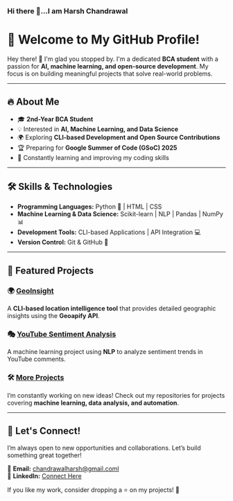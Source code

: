 ### Hi there 👋...I am Harsh Chandrawal
# 🚀 Welcome to My GitHub Profile!

Hey there! 👋 I'm glad you stopped by. I'm a dedicated **BCA student** with a passion for **AI, machine learning, and open-source development**. My focus is on building meaningful projects that solve real-world problems.

---

## 🔥 About Me
- 🎓 **2nd-Year BCA Student**
- 💡 Interested in **AI, Machine Learning, and Data Science**
- 🌍 Exploring **CLI-based Development and Open Source Contributions**
- 🏆 Preparing for **Google Summer of Code (GSoC) 2025**
- 🎯 Constantly learning and improving my coding skills

---

## 🛠️ Skills & Technologies

- **Programming Languages:** Python 🐍 | HTML | CSS
- **Machine Learning & Data Science:** Scikit-learn | NLP | Pandas | NumPy 📊
- **Development Tools:** CLI-based Applications | API Integration 💻
- **Version Control:** Git & GitHub 🚀

---

## 🚀 Featured Projects

### 🌍 [GeoInsight](#)
A **CLI-based location intelligence tool** that provides detailed geographic insights using the **Geoapify API**.

### 🎭 [YouTube Sentiment Analysis](#)
A machine learning project using **NLP** to analyze sentiment trends in YouTube comments.


### 🛠 [More Projects](#)
I’m constantly working on new ideas! Check out my repositories for projects covering **machine learning, data analysis, and automation**.

---

## 🌟 Let's Connect!

I’m always open to new opportunities and collaborations. Let’s build something great together!

📧 **Email:** [chandrawalharsh@gmail.coml](chandrawalharsh@gmail.com)  
💼 **LinkedIn:** [Connect Here](#)    

If you like my work, consider dropping a ⭐ on my projects! 🚀




